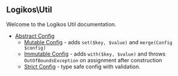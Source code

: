 ## Logikos\Util

Welcome to the Logikos Util documentation.

- [Abstract Config]
  - [Mutable Config] - adds `set($key, $value)` and `merge(Config $config)`
  - [Immutable Config] - adds `with($key, $value)` and throws `OutOfBoundsException` on assignment after construction
  - [Strict Config] - type safe config with validation.
  
[Config]: ../src/Config.php
[MutableConfig]: ../src/Config/MutableConfig.php
[ImmutableConfig]: ../src/Config/ImmutableConfig.php
[Phalcon\Config]: https://docs.phalconphp.com/en/3.2/Phalcon_Config
[Abstract Config]: config/README.md
[Mutable Config]: config/mutable.md
[Immutable Config]: config/immutable.md
[Strict Config]: config/strict.md
